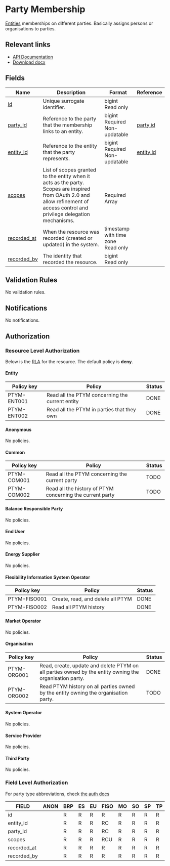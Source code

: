 # Party Membership

[Entities](entity.md) memberships on different parties. Basically assigns
persons or organisations to parties.

## Relevant links

* [API Documentation](../api/v0/index.html#/operations/list_party_membership)
* [Download docx](../download/party_membership.docx)

## Fields

| Name                                                                  | Description                                                                                                                                                                    | Format                                 | Reference                       |
|-----------------------------------------------------------------------|--------------------------------------------------------------------------------------------------------------------------------------------------------------------------------|----------------------------------------|---------------------------------|
| <a name="field-id" href="#field-id">id</a>                            | Unique surrogate identifier.                                                                                                                                                   | bigint<br/>Read only                   |                                 |
| <a name="field-party_id" href="#field-party_id">party_id</a>          | Reference to the party that the membership links to an entity.                                                                                                                 | bigint<br/>Required<br/>Non-updatable  | [party.id](party.md#field-id)   |
| <a name="field-entity_id" href="#field-entity_id">entity_id</a>       | Reference to the entity that the party represents.                                                                                                                             | bigint<br/>Required<br/>Non-updatable  | [entity.id](entity.md#field-id) |
| <a name="field-scopes" href="#field-scopes">scopes</a>                | List of scopes granted to the entity when it acts as the party. Scopes are inspired from OAuth 2.0 and allow refinement of access control and privilege delegation mechanisms. | <br/>Required<br/>Array                |                                 |
| <a name="field-recorded_at" href="#field-recorded_at">recorded_at</a> | When the resource was recorded (created or updated) in the system.                                                                                                             | timestamp with time zone<br/>Read only |                                 |
| <a name="field-recorded_by" href="#field-recorded_by">recorded_by</a> | The identity that recorded the resource.                                                                                                                                       | bigint<br/>Read only                   |                                 |

## Validation Rules

No validation rules.

## Notifications

No notifications.

## Authorization

### Resource Level Authorization

Below is the [RLA](../technical/auth.md#resource-level-authorization-rla) for the
resource. The default policy is **deny**.

#### Entity

| Policy key  | Policy                                          | Status |
|-------------|-------------------------------------------------|--------|
| PTYM-ENT001 | Read all the PTYM concerning the current entity | DONE   |
| PTYM-ENT002 | Read all the PTYM in parties that they own      | DONE   |

#### Anonymous

No policies.

#### Common

| Policy key  | Policy                                                    | Status |
|-------------|-----------------------------------------------------------|--------|
| PTYM-COM001 | Read all the PTYM concerning the current party            | TODO   |
| PTYM-COM002 | Read all the history of PTYM concerning the current party | TODO   |

#### Balance Responsible Party

No policies.

#### End User

No policies.

#### Energy Supplier

No policies.

#### Flexibility Information System Operator

| Policy key   | Policy                            | Status |
|--------------|-----------------------------------|--------|
| PTYM-FISO001 | Create, read, and delete all PTYM | DONE   |
| PTYM-FISO002 | Read all PTYM history             | DONE   |

#### Market Operator

No policies.

#### Organisation

| Policy key  | Policy                                                                                                 | Status |
|-------------|--------------------------------------------------------------------------------------------------------|--------|
| PTYM-ORG001 | Read, create, update and delete PTYM on all parties owned by the entity owning the organisation party. | DONE   |
| PTYM-ORG002 | Read PTYM history on all parties owned by the entity owning the organisation party.                    | TODO   |

#### System Operator

No policies.

#### Service Provider

No policies.

#### Third Party

No policies.

### Field Level Authorization

For party type abbreviations, check [the auth docs](../technical/auth.md#party-market-actors)

| FIELD       | ANON | BRP | ES | EU | FISO | MO | SO | SP | TP | ORG |
|-------------|------|-----|----|----|------|----|----|----|----|-----|
| id          |      | R   | R  | R  | R    | R  | R  | R  | R  | R   |
| entity_id   |      | R   | R  | R  | RC   | R  | R  | R  | R  | RC  |
| party_id    |      | R   | R  | R  | RC   | R  | R  | R  | R  | RC  |
| scopes      |      | R   | R  | R  | RCU  | R  | R  | R  | R  | RCU |
| recorded_at |      | R   | R  | R  | R    | R  | R  | R  | R  | R   |
| recorded_by |      | R   | R  | R  | R    | R  | R  | R  | R  | R   |
